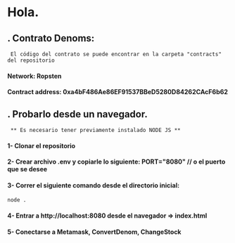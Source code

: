 # Hola. 
## . Contrato Denoms: 
` El código del contrato se puede encontrar en la carpeta "contracts" del repositorio`

#### Network: Ropsten 
#### Contract address: 0xa4bF486Ae86EF91537BBeD5280D84262CAcF6b62

## . Probarlo desde un navegador. 
` ** Es necesario tener previamente instalado NODE JS **`
#### 1- Clonar el repositorio 
#### 2- Crear archivo .env  y copiarle lo siguiente: PORT="8080" // o el puerto que se desee
#### 3- Correr el siguiente comando desde el directorio inicial:
  `node .`

#### 4- Entrar a http://localhost:8080 desde el navegador => index.html
#### 5- Conectarse a Metamask, ConvertDenom, ChangeStock
